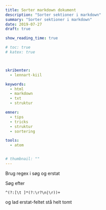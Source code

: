 ```yaml
---
title: Sorter markdown dokument
description: "Sorter sektioner i markdown"
summary: "Sorter sektioner i markdown"
date: 2019-07-27
draft: true

show_reading_time: true

# toc: true
# katex: true



skribenter:
  - lennart-kiil

keywords:
  - html
  - markdown
  - txt
  - struktur

emner:
  - tips
  - tricks
  - struktur
  - sortering

tools:
  - atom


# thumbnail: ""
---
```


Brug regex i søg og erstat

Søg efter

```
^(?:[\t ]*(?:\r?\n|\r))+
```

og lad erstat-feltet stå helt tomt
